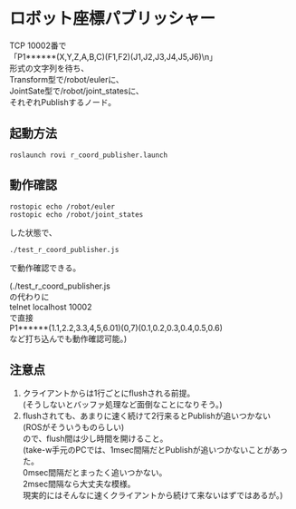 # ロボット座標パブリッシャー

TCP 10002番で  
「P1\*\*\*\*\*\*(X,Y,Z,A,B,C)(F1,F2)(J1,J2,J3,J4,J5,J6)\n」  
形式の文字列を待ち、  
Transform型で/robot/eulerに、  
JointSate型で/robot/joint_statesに、  
それぞれPublishするノード。

## 起動方法
~~~
roslaunch rovi r_coord_publisher.launch
~~~

## 動作確認
~~~
rostopic echo /robot/euler
rostopic echo /robot/joint_states
~~~
した状態で、
~~~
./test_r_coord_publisher.js
~~~
で動作確認できる。

(./test_r_coord_publisher.js  
の代わりに  
telnet localhost 10002  
で直接  
P1\*\*\*\*\*\*(1.1,2.2,3.3,4,5,6.01)(0,7)(0.1,0.2,0.3,0.4,0.5,0.6)  
など打ち込んでも動作確認可能。)

## 注意点
1. クライアントからは1行ごとにflushされる前提。  
(そうしないとバッファ処理など面倒なことになりそう。)
2. flushされても、あまりに速く続けて2行来るとPublishが追いつかない  
(ROSがそういうものらしい)  
ので、flush間は少し時間を開けること。  
(take-w手元のPCでは、1msec間隔だとPublishが追いつかないことがあった。  
0msec間隔だとまったく追いつかない。  
2msec間隔なら大丈夫な模様。  
現実的にはそんなに速くクライアントから続けて来ないはずではあるが。)
